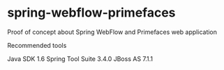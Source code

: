 spring-webflow-primefaces
=========================

Proof of concept about Spring WebFlow and Primefaces web application

Recommended tools

Java SDK 1.6
Spring Tool Suite 3.4.0
JBoss AS 7.1.1
